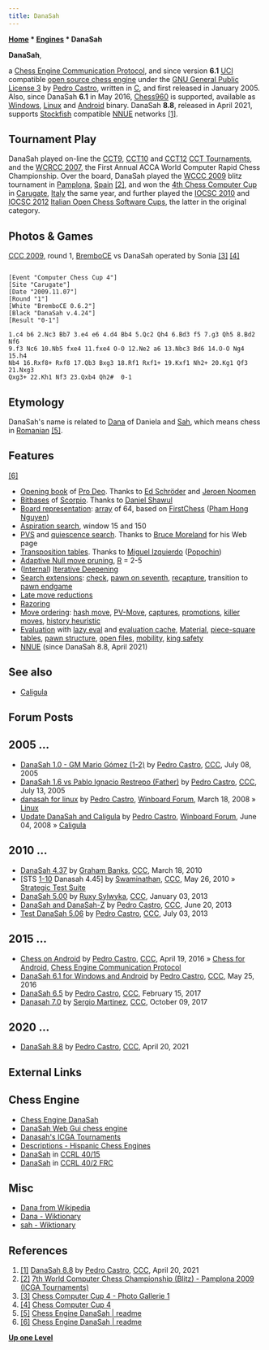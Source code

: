 ```yaml
---
title: DanaSah
---
```

**[Home](Home "Home") * [Engines](Engines "Engines") * DanaSah**

**DanaSah**,

a [Chess Engine Communication Protocol](Chess_Engine_Communication_Protocol "Chess Engine Communication Protocol"), and since version **6.1** [UCI](UCI "UCI") compatible [open source chess engine](Category:Open_Source "Category:Open Source") under the [GNU General Public License 3](Free_Software_Foundation#GPL "Free Software Foundation") by [Pedro Castro](Pedro_Castro "Pedro Castro"), written in [C](C "C"), and first released in January 2005.
Also, since DanaSah **6.1** in May 2016, [Chess960](Chess960 "Chess960") is supported, available as [Windows](Windows "Windows"), [Linux](Linux "Linux") and [Android](Android "Android") binary.
DanaSah **8.8**, released in April 2021, supports [Stockfish](Stockfish_NNUE "Stockfish NNUE") compatible [NNUE](NNUE "NNUE") networks <a id="cite-note-1" href="#cite-ref-1">[1]</a>.

## Tournament Play

DanaSah played on-line the [CCT9](CCT9 "CCT9"), [CCT10](CCT10 "CCT10") and [CCT12](CCT12 "CCT12") [CCT Tournaments](CCT_Tournaments "CCT Tournaments"), and the [WCRCC 2007](WCRCC_2007 "WCRCC 2007"), the First Annual ACCA World Computer Rapid Chess Championship. Over the board, DanaSah played the [WCCC 2009](WCCC_2009 "WCCC 2009") blitz tournament in [Pamplona](https://en.wikipedia.org/wiki/Pamplona), [Spain](https://en.wikipedia.org/wiki/Spain) <a id="cite-note-2" href="#cite-ref-2">[2]</a>, and won the [4th Chess Computer Cup](CCC_2009 "CCC 2009") in [Carugate](https://en.wikipedia.org/wiki/Carugate), [Italy](https://en.wikipedia.org/wiki/Italy) the same year, and further played the [IOCSC 2010](IOCSC_2010 "IOCSC 2010") and [IOCSC 2012](IOCSC_2012 "IOCSC 2012") [Italian Open Chess Software Cups](Italian_Computer_Chess_Championship#IOCSC "Italian Computer Chess Championship"), the latter in the original category.

## Photos & Games

[](http://www.scaccomasco.com/foto/2009/CCC4-7_nov/album/index.html)
[CCC 2009](CCC_2009 "CCC 2009"), round 1, [BremboCE](BremboCE "BremboCE") vs DanaSah operated by Sonia <a id="cite-note-3" href="#cite-ref-3">[3]</a> <a id="cite-note-4" href="#cite-ref-4">[4]</a>

```

[Event "Computer Chess Cup 4"]
[Site "Carugate"]
[Date "2009.11.07"]
[Round "1"]
[White "BremboCE 0.6.2"]
[Black "DanaSah v.4.24"]
[Result "0-1"]

1.c4 b6 2.Nc3 Bb7 3.e4 e6 4.d4 Bb4 5.Qc2 Qh4 6.Bd3 f5 7.g3 Qh5 8.Bd2 Nf6 
9.f3 Nc6 10.Nb5 fxe4 11.fxe4 O-O 12.Ne2 a6 13.Nbc3 Bd6 14.O-O Ng4 15.h4 
Nb4 16.Rxf8+ Rxf8 17.Qb3 Bxg3 18.Rf1 Rxf1+ 19.Kxf1 Nh2+ 20.Kg1 Qf3 21.Nxg3 
Qxg3+ 22.Kh1 Nf3 23.Qxb4 Qh2#  0-1

```

## Etymology

DanaSah's name is related to [Dana](https://en.wikipedia.org/wiki/Dana) of Daniela and [Sah](https://ro.wikipedia.org/wiki/%C8%98ah_%28joc%29), which means chess in [Romanian](https://en.wikipedia.org/wiki/Romanian_language) <a id="cite-note-5" href="#cite-ref-5">[5]</a>.

## Features

<a id="cite-note-6" href="#cite-ref-6">[6]</a>

- [Opening book](Opening_Book "Opening Book") of [Pro Deo](ProDeo "ProDeo"). Thanks to [Ed Schröder](Ed_Schroder "Ed Schroder") and [Jeroen Noomen](Jeroen_Noomen "Jeroen Noomen")
- [Bitbases](Endgame_Bitbases "Endgame Bitbases") of [Scorpio](Scorpio "Scorpio"). Thanks to [Daniel Shawul](Daniel_Shawul "Daniel Shawul")
- [Board representation](Board_Representation "Board Representation"): [array](Array "Array") of 64, based on [FirstChess](FirstChess "FirstChess") ([Pham Hong Nguyen](Pham_Hong_Nguyen "Pham Hong Nguyen"))
- [Aspiration search](Aspiration_Windows "Aspiration Windows"), window 15 and 150
- [PVS](Principal_Variation_Search "Principal Variation Search") and [quiescence search](Quiescence_Search "Quiescence Search"). Thanks to [Bruce Moreland](Bruce_Moreland "Bruce Moreland") for his Web page
- [Transposition tables](Transposition_Table "Transposition Table"). Thanks to [Miguel Izquierdo](index.php?title=Miguel_Izquierdo&action=edit&redlink=1 "Miguel Izquierdo (page does not exist)") ([Popochin](index.php?title=Popochin&action=edit&redlink=1 "Popochin (page does not exist)"))
- [Adaptive Null move pruning](Null_Move_Pruning#AdaptiveNullMovePruning "Null Move Pruning"), [R](Depth_Reduction_R "Depth Reduction R") = 2-5
- ([Internal](Internal_Iterative_Deepening "Internal Iterative Deepening")) [Iterative Deepening](Iterative_Deepening "Iterative Deepening")
- [Search extensions](Extensions "Extensions"): [check](Check_Extensions "Check Extensions"), [pawn on seventh](Passed_Pawn_Extensions "Passed Pawn Extensions"), [recapture](Recapture_Extensions "Recapture Extensions"), transition to [pawn endgame](Pawn_Endgame "Pawn Endgame")
- [Late move reductions](Late_Move_Reductions "Late Move Reductions")
- [Razoring](Razoring "Razoring")
- [Move ordering](Move_Ordering "Move Ordering"): [hash move](Hash_Move "Hash Move"), [PV-Move](PV-Move "PV-Move"), [captures](Captures "Captures"), [promotions](Promotions "Promotions"), [killer moves](Killer_Move "Killer Move"), [history heuristic](History_Heuristic "History Heuristic")
- [Evaluation](Evaluation "Evaluation") with [lazy eval](Lazy_Evaluation "Lazy Evaluation") and [evaluation cache](Evaluation_Hash_Table "Evaluation Hash Table"), [Material](Material "Material"), [piece-square tables](Piece-Square_Tables "Piece-Square Tables"), [pawn structure](Pawn_Structure "Pawn Structure"), [open files](Open_File "Open File"), [mobility](Mobility "Mobility"), [king safety](King_Safety "King Safety")
- [NNUE](NNUE "NNUE") (since DanaSah 8.8, April 2021)

## See also

- [Caligula](Caligula_PC "Caligula PC")

## Forum Posts

## 2005 ...

- [DanaSah 1.0 - GM Mario Gómez (1-2)](https://www.stmintz.com/ccc/index.php?id=435719) by [Pedro Castro](Pedro_Castro "Pedro Castro"), [CCC](CCC "CCC"), July 08, 2005
- [DanaSah 1.6 vs Pablo Ignacio Restrepo (Father)](https://www.stmintz.com/ccc/index.php?id=436603) by [Pedro Castro](Pedro_Castro "Pedro Castro"), [CCC](CCC "CCC"), July 13, 2005
- [danasah for linux](http://www.open-aurec.com/wbforum/viewtopic.php?p=32935) by [Pedro Castro](Pedro_Castro "Pedro Castro"), [Winboard Forum](Computer_Chess_Forums "Computer Chess Forums"), March 18, 2008 » [Linux](Linux "Linux")
- [Update DanaSah and Caligula](http://www.open-aurec.com/wbforum/viewtopic.php?f=2&t=49240) by [Pedro Castro](Pedro_Castro "Pedro Castro"), [Winboard Forum](Computer_Chess_Forums "Computer Chess Forums"), June 04, 2008 » [Caligula](Caligula_PC "Caligula PC")

## 2010 ...

- [DanaSah 4.37](http://www.talkchess.com/forum/viewtopic.php?t=33335) by [Graham Banks](Graham_Banks "Graham Banks"), [CCC](CCC "CCC"), March 18, 2010
- \[STS [1-10](http://www.talkchess.com/forum/viewtopic.php?t=34515) Danasah 4.45\] by [Swaminathan](Swaminathan_Natarajan "Swaminathan Natarajan"), [CCC](CCC "CCC"), May 26, 2010 » [Strategic Test Suite](Strategic_Test_Suite "Strategic Test Suite")
- [DanaSah 5.00](http://www.talkchess.com/forum/viewtopic.php?t=46742) by [Ruxy Sylwyka](http://www.talkchess.com/forum/profile.php?mode=viewprofile&u=881), [CCC](CCC "CCC"), January 03, 2013
- [DanaSah and DanaSah-Z](http://www.talkchess.com/forum/viewtopic.php?t=48354) by [Pedro Castro](Pedro_Castro "Pedro Castro"), [CCC](CCC "CCC"), June 20, 2013
- [Test DanaSah 5.06](http://www.talkchess.com/forum/viewtopic.php?t=48530) by [Pedro Castro](Pedro_Castro "Pedro Castro"), [CCC](CCC "CCC"), July 03, 2013

## 2015 ...

- [Chess on Android](http://www.talkchess.com/forum/viewtopic.php?t=59905) by [Pedro Castro](Pedro_Castro "Pedro Castro"), [CCC](CCC "CCC"), April 19, 2016 » [Chess for Android](Chess_for_Android "Chess for Android"), [Chess Engine Communication Protocol](Chess_Engine_Communication_Protocol "Chess Engine Communication Protocol")
- [DanaSah 6.1 for Windows and Android](http://www.talkchess.com/forum/viewtopic.php?t=60278) by [Pedro Castro](Pedro_Castro "Pedro Castro"), [CCC](CCC "CCC"), May 25, 2016
- [DanaSah 6.5](http://www.talkchess.com/forum/viewtopic.php?t=63185) by [Pedro Castro](Pedro_Castro "Pedro Castro"), [CCC](CCC "CCC"), February 15, 2017
- [Danasah 7.0](http://www.talkchess.com/forum/viewtopic.php?t=65406) by [Sergio Martinez](index.php?title=Sergio_Martinez&action=edit&redlink=1 "Sergio Martinez (page does not exist)"), [CCC](CCC "CCC"), October 09, 2017

## 2020 ...

- [DanaSah 8.8](http://www.talkchess.com/forum3/viewtopic.php?f=2&t=76209&start=250) by [Pedro Castro](Pedro_Castro "Pedro Castro"), [CCC](CCC "CCC"), April 20, 2021

## External Links

## Chess Engine

- [Chess Engine DanaSah](https://sites.google.com/site/danasah/english/engine)
- [DanaSah Web Gui chess engine](http://danasah.pythonanywhere.com/)
- [Danasah's ICGA Tournaments](https://www.game-ai-forum.org/icga-tournaments/program.php?id=606)
- [Descriptions - Hispanic Chess Engines](https://sites.google.com/site/hispanicchessengines/hispanic-american-engines-1/description)
- [DanaSah](http://ccrl.chessdom.com/ccrl/4040/cgi/compare_engines.cgi?family=DanaSah&print=Rating+list&print=Results+table&print=LOS+table&print=Ponder+hit+table&print=Eval+difference+table&print=Comopp+gamenum+table&print=Overlap+table&print=Score+with+common+opponents) in [CCRL 40/15](CCRL "CCRL")
- [DanaSah](http://ccrl.chessdom.com/ccrl/404FRC/cgi/compare_engines.cgi?family=DanaSah&print=Rating+list&print=Results+table&print=LOS+table&print=Ponder+hit+table&print=Eval+difference+table&print=Score+with+common+opponents&match_length=30) in [CCRL 40/2 FRC](CCRL "CCRL")

## Misc

- [Dana from Wikipedia](https://en.wikipedia.org/wiki/Dana)
- [Dana - Wiktionary](https://en.wiktionary.org/wiki/Dana)
- [sah - Wiktionary](https://en.wiktionary.org/wiki/sah)

## References

1. <a id="cite-ref-1" href="#cite-note-1">[1]</a> [DanaSah 8.8](http://www.talkchess.com/forum3/viewtopic.php?f=2&t=76209&start=250) by [Pedro Castro](Pedro_Castro "Pedro Castro"), [CCC](CCC "CCC"), April 20, 2021
1. <a id="cite-ref-2" href="#cite-note-2">[2]</a> [7th World Computer Chess Championship (Blitz) - Pamplona 2009 (ICGA Tournaments)](https://www.game-ai-forum.org/icga-tournaments/tournament.php?id=208)
1. <a id="cite-ref-3" href="#cite-note-3">[3]</a> [Chess Computer Cup 4 - Photo Gallerie 1](http://www.scaccomasco.com/foto/2009/CCC4-7_nov/album/index.html)
1. <a id="cite-ref-4" href="#cite-note-4">[4]</a> [Chess Computer Cup 4](http://www.scaccomasco.com/2009/wwwCCC4/tblscore.html)
1. <a id="cite-ref-5" href="#cite-note-5">[5]</a> [Chess Engine DanaSah | readme](https://sites.google.com/site/danasah/english/readme)
1. <a id="cite-ref-6" href="#cite-note-6">[6]</a> [Chess Engine DanaSah | readme](https://sites.google.com/site/danasah/english/readme)

**[Up one Level](Engines "Engines")**

